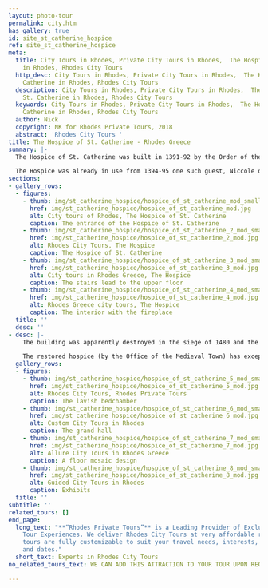 ```yaml
---
layout: photo-tour
permalink: city.htm
has_gallery: true
id: site_st_catherine_hospice
ref: site_st_catherine_hospice
meta:
  title: City Tours in Rhodes, Private City Tours in Rhodes,  The Hospice of St. Catherine
    in Rhodes, Rhodes City Tours
  http_desc: City Tours in Rhodes, Private City Tours in Rhodes,  The Hospice of St.
    Catherine in Rhodes, Rhodes City Tours
  description: City Tours in Rhodes, Private City Tours in Rhodes,  The Hospice of
    St. Catherine in Rhodes, Rhodes City Tours
  keywords: City Tours in Rhodes, Private City Tours in Rhodes,  The Hospice of St.
    Catherine in Rhodes, Rhodes City Tours
  author: Nick
  copyright: NK for Rhodes Private Tours, 2018
  abstract: 'Rhodes City Tours '
title: The Hospice of St. Catherine - Rhodes Greece
summary: |-
  The Hospice of St. Catherine was built in 1391-92 by the Order of the Knights of St. John (Knights Hospitallers) to house and entertain esteemed guests. The Hospice built under Grand Master Heredia, by the Italian Domenico d'Allemagna, admiral of the Order of the Knights. 

  The Hospice was already in use from 1394-95 one such guest, Niccole de Martoni, described it as "beautiful and splendid, with many handsome rooms, containing many and good beds".
sections:
- gallery_rows:
  - figures:
    - thumb: img/st_catherine_hospice/hospice_of_st_catherine_mod_small.jpg
      href: img/st_catherine_hospice/hospice_of_st_catherine_mod.jpg
      alt: City tours of Rhodes, The Hospice of St. Catherine
      caption: The entrance of the Hospice of St. Catherine
    - thumb: img/st_catherine_hospice/hospice_of_st_catherine_2_mod_small.jpg
      href: img/st_catherine_hospice/hospice_of_st_catherine_2_mod.jpg
      alt: Rhodes City Tours, The Hospice
      caption: The Hospice of St. Catherine
    - thumb: img/st_catherine_hospice/hospice_of_st_catherine_3_mod_small.jpg
      href: img/st_catherine_hospice/hospice_of_st_catherine_3_mod.jpg
      alt: City tours in Rhodes Greece, The Hospice
      caption: The stairs lead to the upper floor
    - thumb: img/st_catherine_hospice/hospice_of_st_catherine_4_mod_small.jpg
      href: img/st_catherine_hospice/hospice_of_st_catherine_4_mod.jpg
      alt: Rhodes Greece city tours, The Hospice
      caption: The interior with the fireplace
  title: ''
  desc: ''
- desc: |-
    The building was apparently destroyed in the siege of 1480 and the earthquake of 1481. In 1944 the east part of the Hospice was destroyed again by Allied bombing, along with many buildings in the heart of the Jewish quarter.

    The restored hospice (by the Office of the Medieval Town) has exceptionally beautiful sea-pebble and mosaic floors, carved and intricately painted wooden ceilings, a grand hall and lavish bedchamber, and engaging exhibits.
  gallery_rows:
  - figures:
    - thumb: img/st_catherine_hospice/hospice_of_st_catherine_5_mod_small.jpg
      href: img/st_catherine_hospice/hospice_of_st_catherine_5_mod.jpg
      alt: Rhodes City Tours, Rhodes Private Tours
      caption: The lavish bedchamber
    - thumb: img/st_catherine_hospice/hospice_of_st_catherine_6_mod_small.jpg
      href: img/st_catherine_hospice/hospice_of_st_catherine_6_mod.jpg
      alt: Custom City Tours in Rhodes
      caption: The grand hall
    - thumb: img/st_catherine_hospice/hospice_of_st_catherine_7_mod_small.jpg
      href: img/st_catherine_hospice/hospice_of_st_catherine_7_mod.jpg
      alt: Allure City Tours in Rhodes Greece
      caption: A floor mosaic design
    - thumb: img/st_catherine_hospice/hospice_of_st_catherine_8_mod_small.jpg
      href: img/st_catherine_hospice/hospice_of_st_catherine_8_mod.jpg
      alt: Guided City Tours in Rhodes
      caption: Exhibits
  title: ''
subtitle: ''
related_tours: []
end_page:
  long_text: "**“Rhodes Private Tours”** is a Leading Provider of Exclusive and Personalized
    Tour Experiences. We deliver Rhodes City Tours at very affordable rates. All our
    tours are fully customizable to suit your travel needs, interests, schedules,
    and dates."
  short_text: Experts in Rhodes City Tours
no_related_tours_text: WE CAN ADD THIS ATTRACTION TO YOUR TOUR UPON REQUEST

---
```

